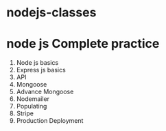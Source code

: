 # nodejs-classes
# node js Complete practice
1. Node js basics
2. Express js basics
3. API 
4. Mongoose
5. Advance Mongoose
7. Nodemailer
8. Populating
9. Stripe 
10. Production Deployment
